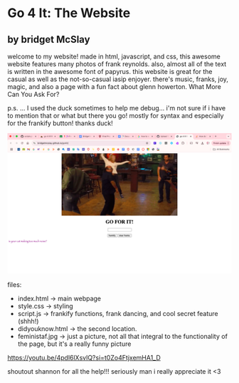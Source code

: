 # Go 4 It: The Website
## by bridget McSlay

welcome to my website! made in html, javascript, and css, this awesome website features many photos of frank reynolds. also, almost all of the text is written in the awesome font of papyrus. this website is great for the casual as well as the not-so-casual iasip enjoyer. there's music, franks, joy, magic, and also a page with a fun fact about glenn howerton. What More Can You Ask For? 

p.s. ... I used the duck sometimes to help me debug... i'm not sure if i have to mention that or what but there you go! mostly for syntax and especially for the frankify button! thanks duck! 

![my cool website](websitescreenshot.png "the website the myth the legend")

files:
- index.html → main webpage  
- style.css → styling  
- script.js → frankify functions, frank dancing, and cool secret feature (shhh!)  
- didyouknow.html → the second location. 
- feministaf.jpg → just a picture, not all that integral to the functionality of the page, but it's a really funny picture

https://youtu.be/4pdl6lXsvlQ?si=t0Zo4FtjxemHA1_D

shoutout shannon for all the help!!! seriously man i really appreciate it <3
